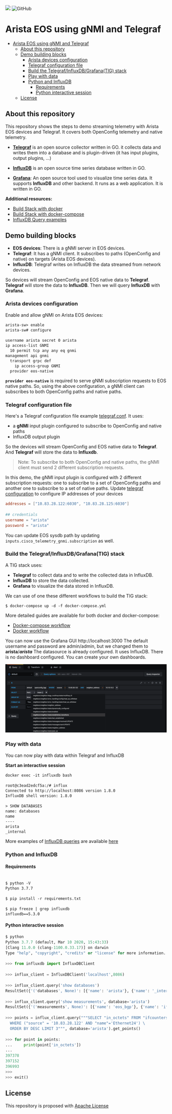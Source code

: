 ![](https://img.shields.io/badge/Arista-EOS%20Automation-blue) ![GitHub](https://img.shields.io/github/license/ksator/arista_eos_streaming_telemetry_with_gnmi_and_telegraf)

# Arista EOS using gNMI and Telegraf

- [Arista EOS using gNMI and Telegraf](#arista-eos-using-gnmi-and-telegraf)
  - [About this repository](#about-this-repository)
  - [Demo building blocks](#demo-building-blocks)
    - [Arista devices configuration](#arista-devices-configuration)
    - [Telegraf configuration file](#telegraf-configuration-file)
    - [Build the Telegraf/InfluxDB/Grafana(TIG) stack](#build-the-telegrafinfluxdbgrafanatig-stack)
    - [Play with data](#play-with-data)
    - [Python and InfluxDB](#python-and-influxdb)
      - [Requirements](#requirements)
      - [Python interactive session](#python-interactive-session)
  - [License](#license)

## About this repository

This repository shows the steps to demo streaming telemetry with Arista EOS devices and Telegraf.
It covers both OpenConfig telemetry and native telemetry.

- [__Telegraf__](https://www.influxdata.com/time-series-platform/telegraf/) is an open source collector written in GO. it collects data and writes them into a database and is plugin-driven (it has input plugins, output plugins, ...)

- [__InfluxDB__](https://www.influxdata.com/products/influxdb-overview/) is an open source time series database written in GO.

- [__Grafana__](https://grafana.com/): An open source tool used to visualize time series data. It supports __InfluxDB__ and other backend. It runs as a web application. It is written in GO.

__Additional resources:__

- [Build Stack with docker](./DOCKER.md)
- [Build Stack with docker-compose](./COMPOSE.md)
- [InfluxDB Query examples](./Influxdb.md)

## Demo building blocks

- __EOS devices__: There is a gNMI server in EOS devices.
- __Telegraf__: It has a gNMI client. It subscribes to paths (OpenConfig and native) on targets (Arista EOS devices).
- __InfluxDB__: Telegraf writes on InfluxDB the data streamed from network devices.

So devices will stream OpenConfig and EOS native data to __Telegraf__. __Telegraf__ will store the data to __InfluxDB__. Then we will query __InfluxDB__ with __Grafana__.

### Arista devices configuration

Enable and allow gNMI on Arista EOS devices:

```
arista-sw> enable
arista-sw# configure

username arista secret 0 arista
ip access-list GNMI
  10 permit tcp any any eq gnmi
management api gnmi
  transport grpc def
    ip access-group GNMI
  provider eos-native
```

__`provider eos-native`__ is required to serve gNMI subscription requests to EOS native paths.
So, using the above configuration, a gNMI client can subscribes to both OpenConfig paths and native paths.

### Telegraf configuration file

Here's a Telegraf configuration file example [telegraf.conf](config_files/telegraf.conf).
It uses:

- a __gNMI__ input plugin configured to subscribe to OpenConfig and native paths
- InfluxDB output plugin

So the devices will stream OpenConfig and EOS native data to __Telegraf__. And __Telegraf__ will store the data to __Influxdb__.

> Note: To subscribe to both OpenConfig and native paths, the gNMI client must send 2 different subscription requests.

In this demo, the gNMI input plugin is configured with 2 different subscription requests: one to subscribe to a set of OpenConfig paths and another one to subscribe to a set of native paths. Update [telegraf configuration](config_files/telegraf.conf) to configure IP addresses of your devices

```conf
addresses = ["10.83.28.122:6030", "10.83.28.125:6030"]

## credentials
username = "arista"
password = "arista"
```

You can update EOS sysdb path by updating `inputs.cisco_telemetry_gnmi.subscription` as well.

### Build the Telegraf/InfluxDB/Grafana(TIG) stack

A TIG stack uses:

- __Telegraf__ to collect data and to write the collected data in InfluxDB.
- __InfluxDB__ to store the data collected.
- __Grafana__ to visualize the data stored in InfluxDB.

We can use of one these different workflows to build the TIG stack:


```shell
$ docker-compose up -d -f docker-compose.yml
```

More detailed guides are available for both docker and docker-compose:

- [Docker-compose workflow](./COMPOSE.md)
- [Docker workflow](./DOCKER.md)


You can now use the Grafana GUI http://localhost:3000
The default username and password are admin/admin, but we changed them to __arista__/___arista___
The datasource is already configured. It uses InfluxDB.
There is no dashboard configured. You can create your own dashboards.

![Grafana.png](./medias/Grafana.png)

### Play with data

You can now play with data within Telegraf and InfluxDB

__Start an interactive session__

```shell
docker exec -it influxdb bash

root@c3ead2edcf5a:/# influx
Connected to http://localhost:8086 version 1.8.0
InfluxDB shell version: 1.8.0

> SHOW DATABASES
name: databases
name
----
arista
_internal
```

More examples of [InfluxDB queries](./Influxdb.md) are available [here](./Influxdb.md)

### Python and InfluxDB

#### Requirements

```shell

$ python -V
Python 3.7.7

$ pip install -r requirements.txt

$ pip freeze | grep influxdb
influxdb==5.3.0
```

#### Python interactive session

```python
$ python
Python 3.7.7 (default, Mar 10 2020, 15:43:33)
[Clang 11.0.0 (clang-1100.0.33.17)] on darwin
Type "help", "copyright", "credits" or "license" for more information.

>>> from influxdb import InfluxDBClient

>>> influx_client = InfluxDBClient('localhost',8086)

>>> influx_client.query('show databases')
ResultSet({'('databases', None)': [{'name': 'arista'}, {'name': '_internal'}]})

>>> influx_client.query('show measurements', database='arista')
ResultSet({'('measurements', None)': [{'name': 'eos_bgp'}, {'name': 'ifcounters'}, {'name': 'openconfig_bgp'}]})

>>> points = influx_client.query("""SELECT "in_octets" FROM "ifcounters" \
  WHERE ("source" = '10.83.28.122' AND "name"='Ethernet24') \
  ORDER BY DESC LIMIT 3""", database='arista').get_points()

>>> for point in points:
...     print(point['in_octets'])
...
397378
397152
396993
>>>
>>> exit()
```

## License

This repository is proposed with [Apache License](./LICENSE)